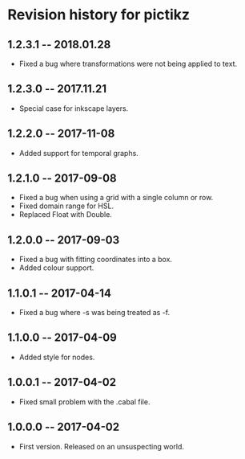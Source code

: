 # Revision history for pictikz

## 1.2.3.1 -- 2018.01.28

* Fixed a bug where transformations were not being applied to text.

## 1.2.3.0 -- 2017.11.21

* Special case for inkscape layers.

## 1.2.2.0  -- 2017-11-08

* Added support for temporal graphs.

## 1.2.1.0  -- 2017-09-08

* Fixed a bug when using a grid with a single column or row.
* Fixed domain range for HSL.
* Replaced Float with Double.

## 1.2.0.0  -- 2017-09-03

* Fixed a bug with fitting coordinates into a box.
* Added colour support.

## 1.1.0.1  -- 2017-04-14

* Fixed a bug where -s was being treated as -f.

## 1.1.0.0  -- 2017-04-09

* Added style for nodes.

## 1.0.0.1  -- 2017-04-02

* Fixed small problem with the .cabal file.

## 1.0.0.0  -- 2017-04-02

* First version. Released on an unsuspecting world.
